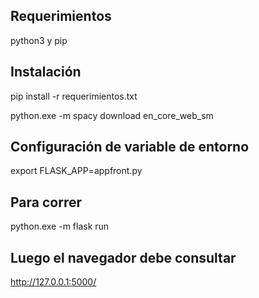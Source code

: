 ﻿## Requerimientos

python3 y pip

## Instalación

pip install -r requerimientos.txt

python.exe -m spacy download en_core_web_sm

## Configuración de variable de entorno

export FLASK_APP=appfront.py

## Para correr

python.exe -m flask run

## Luego el navegador debe consultar

http://127.0.0.1:5000/



